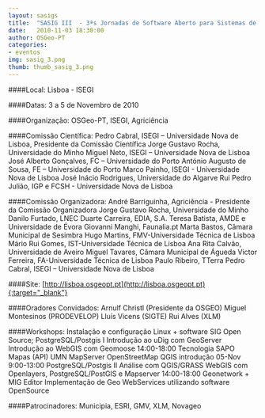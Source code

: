 ```yaml
---
layout: sasigs
title:  "SASIG III  - 3ªs Jornadas de Software Aberto para Sistemas de Informação Geográfica"
date:   2010-11-03 18:30:00
author: OSGeo-PT
categories:
- eventos
img: sasig_3.png
thumb: thumb_sasig_3.png
---
```

####Local:
Lisboa - ISEGI

####Datas:
3 a 5 de Novembro de 2010

####Organização:
OSGeo-PT, ISEGI, Agriciência

####Comissão Científica: 
Pedro Cabral, ISEGI – Universidade Nova de Lisboa, Presidente da Comissão Científica
Jorge Gustavo Rocha, Universidade do Minho
Miguel Neto, ISEGI – Universidade Nova de Lisboa
José Alberto Gonçalves, FC – Universidade do Porto
António Augusto de Sousa, FE – Universidade do Porto
Marco Painho, ISEGI - Universidade Nova de Lisboa
José Inácio Rodrigues, Universidade do Algarve
Rui Pedro Julião, IGP e FCSH - Universidade Nova de Lisboa 
 
####Comissão Organizadora:
André Barriguinha, Agriciência - Presidente da Comissão Organizadora
Jorge Gustavo Rocha, Universidade do Minho
Danilo Furtado, LNEC
Duarte Carreira, EDIA, S.A.
Teresa Batista, AMDE e Universidade de Évora
Giovanni Manghi, Faunalia.pt
Marta Bastos, Câmara Municipal de Sesimbra
Hugo Martins, FMV-Universidade Técnica de Lisboa
Mário Rui Gomes, IST-Universidade Técnica de Lisboa
Ana Rita Calvão, Universidade de Aveiro
Miguel Tavares, Câmara Municipal de Águeda
Victor Ferreira, FA-Universidade Técnica de Lisboa
Paulo Ribeiro, TTerra
Pedro Cabral, ISEGI – Universidade Nova de Lisboa

####Site:
[http://lisboa.osgeopt.pt](http://lisboa.osgeopt.pt){:target="_blank"}

####Oradores Convidados:
Arnulf Christl (Presidente da OSGEO)
Miguel Montesinos (PRODEVELOP)
Lluís Vicens (SIGTE)
Rui Alves (XLM)
 
####Workshops:
Instalação e configuração Linux + software SIG Open Source; 
PostgreSQL/Postgis I
Introdução ao uDig com GeoServer
Introdução ao WebGIS com Geomoose
14:00-18:00	Tecnologia SAPO Mapas (API) 
UMN MapServer
OpenStreetMap
QGIS introdução
05-Nov	9:00-13:00	PostgreSQL/Postgis II
Análise com QGIS/GRASS
WebGIS com Openlayers, PostgreSQL/PostGIS e Mapserver
14:00-18:00	Geonetwork + MIG Editor
Implementação de Geo WebServices utilizando software OpenSource

####Patrocinadores:
Municipia, ESRI, GMV, XLM, Novageo
